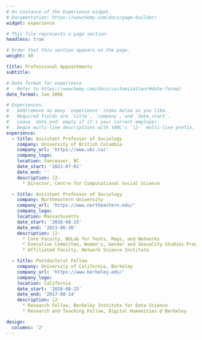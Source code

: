 ```yaml
---
# An instance of the Experience widget.
# Documentation: https://wowchemy.com/docs/page-builder/
widget: experience

# This file represents a page section.
headless: true

# Order that this section appears on the page.
weight: 40

title: Professional Appointments
subtitle:

# Date format for experience
#   Refer to https://wowchemy.com/docs/customization/#date-format
date_format: Jan 2006

# Experiences.
#   Add/remove as many `experience` items below as you like.
#   Required fields are `title`, `company`, and `date_start`.
#   Leave `date_end` empty if it's your current employer.
#   Begin multi-line descriptions with YAML's `|2-` multi-line prefix.
experience:
  - title: Assistant Professor of Sociology
    company: University of British Columbia
    company_url: 'https://www.ubc.ca/'
    company_logo: 
    location: Vancouver, BC
    date_start: '2021-07-01'
    date_end: ''
    description: |2-
      * Director, Centre for Computational Social Science

  - title: Assistant Professor of Sociology
    company: Northeastern University
    company_url: 'https://www.northeastern.edu/'
    company_logo: 
    location: Massachusetts
    date_start: '2016-08-15'
    date_end: '2021-06-30'
    description: |2-
      * Core Faculty, NULab for Texts, Maps, and Networks
      * Executive Committee, Women's, Gender and Sexuality Studies Program
      * Affiliated Faculty, Network Science Institute

  - title: Postdoctoral Fellow
    company: University of California, Berkeley
    company_url: 'https://www.berkeley.edu/'
    company_logo: 
    location: California
    date_start: '2016-08-15'
    date_end: '2017-08-14'
    description: |2-
      * Research Fellow, Berkeley Institute for Data Science
      * Research and Teaching Fellow, Digital Humanities @ Berkeley

design:
  columns: '2'
---
```

